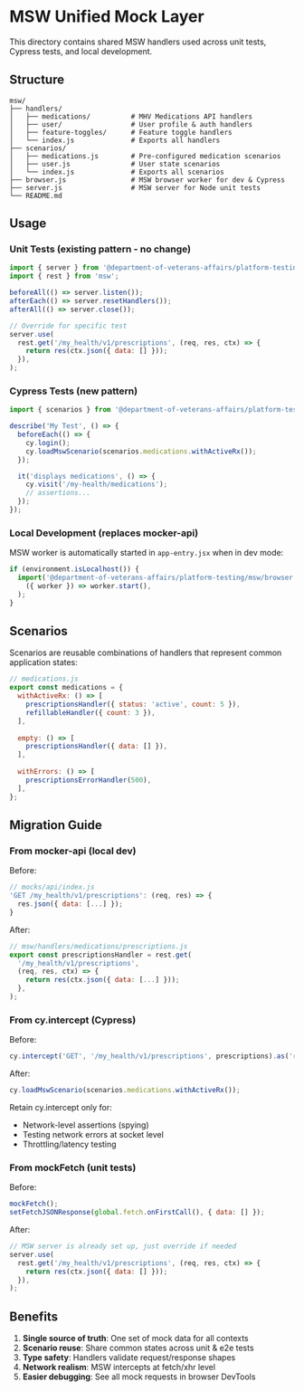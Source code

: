 # MSW Unified Mock Layer

This directory contains shared MSW handlers used across unit tests, Cypress tests, and local development.

## Structure

```
msw/
├── handlers/
│   ├── medications/          # MHV Medications API handlers
│   ├── user/                 # User profile & auth handlers
│   ├── feature-toggles/      # Feature toggle handlers
│   └── index.js              # Exports all handlers
├── scenarios/
│   ├── medications.js        # Pre-configured medication scenarios
│   ├── user.js               # User state scenarios
│   └── index.js              # Exports all scenarios
├── browser.js                # MSW browser worker for dev & Cypress
├── server.js                 # MSW server for Node unit tests
└── README.md
```

## Usage

### Unit Tests (existing pattern - no change)

```javascript
import { server } from '@department-of-veterans-affairs/platform-testing/msw/server';
import { rest } from 'msw';

beforeAll(() => server.listen());
afterEach(() => server.resetHandlers());
afterAll(() => server.close());

// Override for specific test
server.use(
  rest.get('/my_health/v1/prescriptions', (req, res, ctx) => {
    return res(ctx.json({ data: [] }));
  }),
);
```

### Cypress Tests (new pattern)

```javascript
import { scenarios } from '@department-of-veterans-affairs/platform-testing/msw/scenarios';

describe('My Test', () => {
  beforeEach(() => {
    cy.login();
    cy.loadMswScenario(scenarios.medications.withActiveRx());
  });

  it('displays medications', () => {
    cy.visit('/my-health/medications');
    // assertions...
  });
});
```

### Local Development (replaces mocker-api)

MSW worker is automatically started in `app-entry.jsx` when in dev mode:

```javascript
if (environment.isLocalhost()) {
  import('@department-of-veterans-affairs/platform-testing/msw/browser').then(
    ({ worker }) => worker.start(),
  );
}
```

## Scenarios

Scenarios are reusable combinations of handlers that represent common application states:

```javascript
// medications.js
export const medications = {
  withActiveRx: () => [
    prescriptionsHandler({ status: 'active', count: 5 }),
    refillableHandler({ count: 3 }),
  ],
  
  empty: () => [
    prescriptionsHandler({ data: [] }),
  ],
  
  withErrors: () => [
    prescriptionsErrorHandler(500),
  ],
};
```

## Migration Guide

### From mocker-api (local dev)

Before:
```javascript
// mocks/api/index.js
'GET /my_health/v1/prescriptions': (req, res) => {
  res.json({ data: [...] });
}
```

After:
```javascript
// msw/handlers/medications/prescriptions.js
export const prescriptionsHandler = rest.get(
  '/my_health/v1/prescriptions',
  (req, res, ctx) => {
    return res(ctx.json({ data: [...] }));
  },
);
```

### From cy.intercept (Cypress)

Before:
```javascript
cy.intercept('GET', '/my_health/v1/prescriptions', prescriptions).as('rx');
```

After:
```javascript
cy.loadMswScenario(scenarios.medications.withActiveRx());
```

Retain cy.intercept only for:
- Network-level assertions (spying)
- Testing network errors at socket level
- Throttling/latency testing

### From mockFetch (unit tests)

Before:
```javascript
mockFetch();
setFetchJSONResponse(global.fetch.onFirstCall(), { data: [] });
```

After:
```javascript
// MSW server is already set up, just override if needed
server.use(
  rest.get('/my_health/v1/prescriptions', (req, res, ctx) => {
    return res(ctx.json({ data: [] }));
  }),
);
```

## Benefits

1. **Single source of truth**: One set of mock data for all contexts
2. **Scenario reuse**: Share common states across unit & e2e tests
3. **Type safety**: Handlers validate request/response shapes
4. **Network realism**: MSW intercepts at fetch/xhr level
5. **Easier debugging**: See all mock requests in browser DevTools
